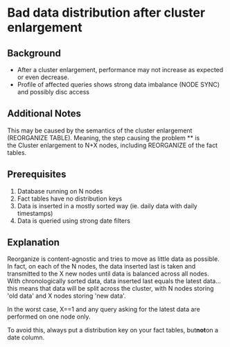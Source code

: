 # Bad data distribution after cluster enlargement 
## Background

* After a cluster enlargement, performance may not increase as expected or even decrease.
* Profile of affected queries shows strong data imbalance (NODE SYNC) and possibly disc access

## Additional Notes

This may be caused by the semantics of the cluster enlargement (REORGANIZE TABLE). Meaning, the step causing the problem ** is the Cluster enlargement to N+X nodes, including REORGANIZE of the fact tables.

## Prerequisites

1. Database running on N nodes
2. Fact tables have no distribution keys
3. Data is inserted in a mostly sorted way (ie. daily data with daily timestamps)
4. Data is queried using strong date filters

## Explanation

Reorganize is content-agnostic and tries to move as little data as possible. In fact, on each of the N nodes, the data inserted last is taken and transmitted to the X new nodes until data is balanced across all nodes.  
With chronologically sorted data, data inserted last equals the latest data... this means that data will be split across the cluster, with N nodes storing 'old data' and X nodes storing 'new data'.

In the worst case, X==1 and any query asking for the latest data are performed on one node only.

To avoid this, always put a distribution key on your fact tables, but**not**on a date column.

